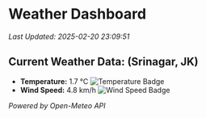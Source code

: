 
# Weather Dashboard

_Last Updated: 2025-02-20 23:09:51_

## Current Weather Data: (Srinagar, JK)
- **Temperature:** 1.7 °C ![Temperature Badge](https://img.shields.io/badge/Temperature-Low%20Temp-blue)
- **Wind Speed:** 4.8 km/h ![Wind Speed Badge](https://img.shields.io/badge/Wind%20Speed-Light%20Wind-blue)

*Powered by Open-Meteo API*
